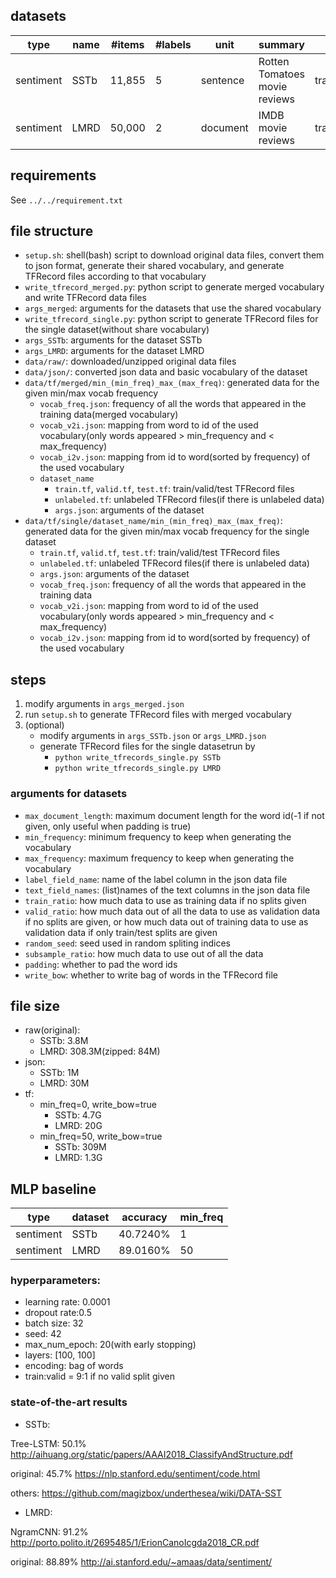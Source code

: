 ## datasets

type|name|#items|#labels|unit|summary|split|unlabeled
---|---|---|---|---|---|---|---
sentiment|SSTb|11,855|5|sentence|Rotten Tomatoes movie reviews|train:valid:test=8544:1101:2210|none
sentiment|LMRD|50,000|2|document|IMDB movie reviews|train:test=25,000:25,000|50,000

## requirements

See `../../requirement.txt`

## file structure
- `setup.sh`: shell(bash) script to download original data files, convert them to json format, generate their shared vocabulary, and generate TFRecord files according to that vocabulary
- `write_tfrecord_merged.py`: python script to generate merged vocabulary and write TFRecord data files
- `args_merged`: arguments for the datasets that use the shared vocabulary
- `write_tfrecord_single.py`: python script to generate TFRecord files for the single dataset(without share vocabulary)
- `args_SSTb`: arguments for the dataset SSTb
- `args_LMRD`: arguments for the dataset LMRD
- `data/raw/`: downloaded/unzipped original data files
- `data/json/`: converted json data and basic vocabulary of the dataset
- `data/tf/merged/min_(min_freq)_max_(max_freq)`: generated data for the given min/max vocab frequency
    - `vocab_freq.json`: frequency of all the words that appeared in the training data(merged vocabulary)
    - `vocab_v2i.json`: mapping from word to id of the used vocabulary(only words appeared > min_frequency and < max_frequency)
    - `vocab_i2v.json`: mapping from id to word(sorted by frequency) of the used vocabulary
    - `dataset_name`
        - `train.tf`, `valid.tf`, `test.tf`: train/valid/test TFRecord files
        - `unlabeled.tf`: unlabeled TFRecord files(if there is unlabeled data)
        - `args.json`: arguments of the dataset
- `data/tf/single/dataset_name/min_(min_freq)_max_(max_freq)`: generated data for the given min/max vocab frequency for the single dataset
    - `train.tf`, `valid.tf`, `test.tf`: train/valid/test TFRecord files
    - `unlabeled.tf`: unlabeled TFRecord files(if there is unlabeled data)
    - `args.json`: arguments of the dataset
    - `vocab_freq.json`: frequency of all the words that appeared in the training data
    - `vocab_v2i.json`: mapping from word to id of the used vocabulary(only words appeared > min_frequency and < max_frequency)
    - `vocab_i2v.json`: mapping from id to word(sorted by frequency) of the used vocabulary


## steps

1. modify arguments in `args_merged.json`
2. run `setup.sh` to generate TFRecord files with merged vocabulary
3. (optional)
    - modify arguments in `args_SSTb.json` or `args_LMRD.json`
    - generate TFRecord files for the single datasetrun by
        - `python write_tfrecords_single.py SSTb`
        - `python write_tfrecords_single.py LMRD`

### arguments for datasets
- `max_document_length`: maximum document length for the word id(-1 if not given, only useful when padding is true)
- `min_frequency`: minimum frequency to keep when generating the vocabulary
- `max_frequency`: maximum frequency to keep when generating the vocabulary
- `label_field_name`: name of the label column in the json data file
- `text_field_names`: (list)names of the text columns in the json data file
- `train_ratio`: how much data to use as training data if no splits given
- `valid_ratio`: how much data out of all the data to use as validation data if no splits are given, or how much data out of training data to use as validation data if only train/test splits are given
- `random_seed`: seed used in random spliting indices
- `subsample_ratio`: how much data to use out of all the data
- `padding`: whether to pad the word ids
- `write_bow`: whether to write bag of words in the TFRecord file


## file size
- raw(original):
    - SSTb: 3.8M
    - LMRD: 308.3M(zipped: 84M)
- json:
    - SSTb: 1M
    - LMRD: 30M
- tf:
    - min_freq=0, write_bow=true
        - SSTb: 4.7G
        - LMRD: 20G
    - min_freq=50, write_bow=true
        - SSTb: 309M
        - LMRD: 1.3G


## MLP baseline
type|dataset|accuracy|min_freq
---|---|---|---
sentiment|SSTb|40.7240%|1
sentiment|LMRD|89.0160%|50

### hyperparameters:
- learning rate: 0.0001
- dropout rate:0.5
- batch size: 32
- seed: 42
- max_num_epoch: 20(with early stopping)
- layers: [100, 100]
- encoding: bag of words
- train:valid = 9:1 if no valid split given

### state-of-the-art results

- SSTb:

Tree-LSTM: 50.1%
http://aihuang.org/static/papers/AAAI2018_ClassifyAndStructure.pdf

original: 45.7%
https://nlp.stanford.edu/sentiment/code.html

others:
https://github.com/magizbox/underthesea/wiki/DATA-SST

- LMRD:

NgramCNN: 91.2%
http://porto.polito.it/2695485/1/ErionCanoIcgda2018_CR.pdf

original: 88.89%
http://ai.stanford.edu/~amaas/data/sentiment/

